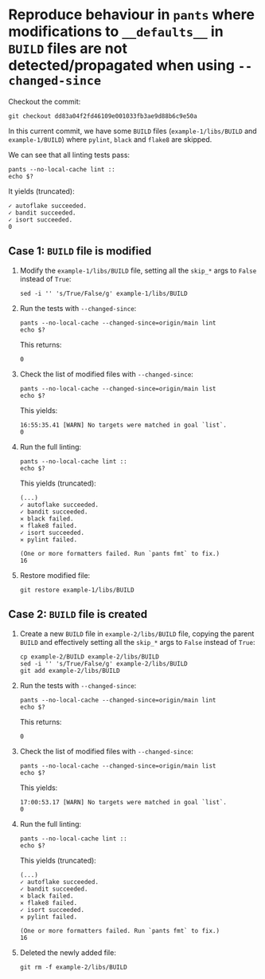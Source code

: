 # Reproduce behaviour in `pants` where modifications to `__defaults__` in `BUILD` files are not detected/propagated when using `--changed-since`

Checkout the commit:
```
git checkout dd83a04f2fd46109e001033fb3ae9d88b6c9e50a
```

In this current commit, we have some `BUILD` files (`example-1/libs/BUILD` and `example-1/BUILD`) where 
`pylint`, `black` and `flake8` are skipped.

We can see that all linting tests pass:
```
pants --no-local-cache lint ::
echo $?
```
It yields (truncated):
```
✓ autoflake succeeded.
✓ bandit succeeded.
✓ isort succeeded.
0
```


## Case 1: `BUILD` file is modified

1. Modify the `example-1/libs/BUILD` file, setting all the `skip_*` args to `False` instead of `True`: 
    ```
    sed -i '' 's/True/False/g' example-1/libs/BUILD
    ```

2. Run the tests with `--changed-since`:
    ```
    pants --no-local-cache --changed-since=origin/main lint
    echo $?
    ```
    This returns:
    ```
    0
    ```

3. Check the list of modified files with `--changed-since`:
    ```
    pants --no-local-cache --changed-since=origin/main list
    echo $?
    ```
    This yields:
    ```
    16:55:35.41 [WARN] No targets were matched in goal `list`.
    0
    ```

4. Run the full linting:
    ```
    pants --no-local-cache lint ::
    echo $?
    ```
    This yields (truncated):
    ```
    (...)
    ✓ autoflake succeeded.
    ✓ bandit succeeded.
    ✕ black failed.
    ✕ flake8 failed.
    ✓ isort succeeded.
    ✕ pylint failed.

    (One or more formatters failed. Run `pants fmt` to fix.)
    16
    ```

5. Restore modified file:
    ```
    git restore example-1/libs/BUILD
    ```

## Case 2: `BUILD` file is created


1. Create a new `BUILD` file in `example-2/libs/BUILD` file, copying the parent `BUILD` and effectively setting all the `skip_*` args to `False` instead of `True`: 
    ```
    cp example-2/BUILD example-2/libs/BUILD
    sed -i '' 's/True/False/g' example-2/libs/BUILD
    git add example-2/libs/BUILD
    ```

2. Run the tests with `--changed-since`:
    ```
    pants --no-local-cache --changed-since=origin/main lint
    echo $?
    ```
    This returns:
    ```
    0
    ```

3. Check the list of modified files with `--changed-since`:
    ```
    pants --no-local-cache --changed-since=origin/main list
    echo $?
    ```
    This yields:
    ```
    17:00:53.17 [WARN] No targets were matched in goal `list`.
    0
    ```

4. Run the full linting:
    ```
    pants --no-local-cache lint ::
    echo $?
    ```
    This yields (truncated):
    ```
    (...)
    ✓ autoflake succeeded.
    ✓ bandit succeeded.
    ✕ black failed.
    ✕ flake8 failed.
    ✓ isort succeeded.
    ✕ pylint failed.

    (One or more formatters failed. Run `pants fmt` to fix.)
    16
    ```

5. Deleted the newly added file:
    ```
    git rm -f example-2/libs/BUILD
    ```
